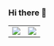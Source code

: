 
### Hi there 👋

<table>
<tr>
<td><img src="https://github-readme-stats.vercel.app/api?username=marsh31&show_icons=true&count_private=true"></td>
  
<td><img src="https://github-readme-stats.vercel.app/api/top-langs/?username=marsh31&layout=compact&hide=CMake"></td>
</tr>
</table>
